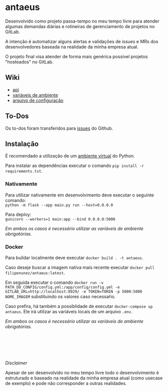 # antaeus

Desenvolvido como projeto passa-tempo no meu tempo livre para atender algumas demandas diárias e rotineiras de gerenciamento de projetos no GitLab.

A intenção é automatizar alguns alertas e validações de issues e MRs dos desenvolvedores baseada na realidade da minha empresa atual.

O projeto final visa atender de forma mais genérica possível projetos "hosteados" no GitLab.

## Wiki

-   [api](https://github.com/fnunezzz/antaeus/blob/main/docs/api.md)
-   [variáveis de ambiente](https://github.com/fnunezzz/antaeus/blob/main/docs/environment.md)
-   [arquivo de configuração](https://github.com/fnunezzz/antaeus/blob/main/docs/config.md)

## To-Dos

Os to-dos foram transferidos para [issues](https://github.com/fnunezzz/antaeus/issues) do Github.

## Instalação

É recomendado a utilização de um [ambiente virtual](https://docs.python.org/3/library/venv.html) do Python.

Para instalar as dependências executar o comando `pip install -r requirements.txt`.

### Nativamente

Para utilizar nativamente em desenvolvimento deve executar o seguinte comando: \
`python -m flask --app main.py run --host=0.0.0.0`

Para deploy: \
`gunicorn --workers=1 main:app --bind 0.0.0.0:5000`

_Em ambos os casos é necessário utilizar as variáveis de ambiente obrigatórias._

### Docker

Para buildar localmente deve executar `docker build . -t antaeus`.

Caso deseje buscar a imagem nativa mais recente executar `docker pull filipenunez/antaeus:latest`.

Em seguida executar o comando `docker run -v PATH_DO_CONFIG/config.yml:/app/config/config.yml -e GITLAB_URL=http://localhost:8929/ -e TOKEN=TOKEN -p 5000:5000 NOME_IMAGEM` substituindo os valores caso necessaŕio.

Caso prefira, há também a possiblidade de executar `docker-compose up antaeus`. Ele irá utilizar as variáveis locais de um arquivo `.env`.

_Em ambos os casos é necessário utilizar as variáveis de ambiente obrigatórias._

\
\
\
\
\
_Disclaimer_

Apesar de ser desenvolvido no meu tempo livre todo o desenvolvimento é estruturado e baseado na realidade da minha empresa atual (como usecase de exemplo) e pode não corresponder a outras realidades.
